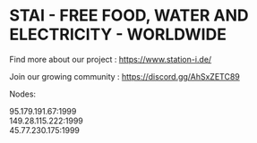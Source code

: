 # STAI - FREE FOOD, WATER AND ELECTRICITY - WORLDWIDE

Find more about our project : https://www.station-i.de/

Join our growing community : https://discord.gg/AhSxZETC89


Nodes:

95.179.191.67:1999<br>
149.28.115.222:1999<br>
45.77.230.175:1999<br>
